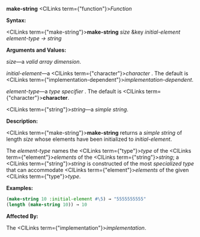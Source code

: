 **make-string** <ClLinks  term={"function"}><i>Function</i></ClLinks> 



**Syntax:** 



<ClLinks  term={"make-string"}><b>make-string</b></ClLinks> *size* &amp;key *initial-element element-type → string* 



**Arguments and Values:** 



*size*—a *valid array dimension*. 



*initial-element*—a <ClLinks  term={"character"}><i>character</i></ClLinks> . The default is <ClLinks  term={"implementation-dependent"}><i>implementation-dependent</i></ClLinks>. 



*element-type*—a *type specifier* . The default is <ClLinks  term={"character"}><b>character</b></ClLinks>. 



<ClLinks  term={"string"}><i>string</i></ClLinks>—a *simple string*. 



**Description:** 



<ClLinks  term={"make-string"}><b>make-string</b></ClLinks> returns a *simple string* of length *size* whose elements have been initialized to *initial-element*. 



The *element-type* names the <ClLinks  term={"type"}><i>type</i></ClLinks> of the <ClLinks  term={"element"}><i>elements</i></ClLinks> of the <ClLinks  term={"string"}><i>string</i></ClLinks>; a <ClLinks  term={"string"}><i>string</i></ClLinks> is constructed of the most *specialized type* that can accommodate <ClLinks  term={"element"}><i>elements</i></ClLinks> of the given <ClLinks  term={"type"}><i>type</i></ClLinks>. 



**Examples:**
```lisp
(make-string 10 :initial-element #\5) → "5555555555" 
(length (make-string 10)) → 10 
```
**Affected By:** 



The <ClLinks  term={"implementation"}><i>implementation</i></ClLinks>. 







 



 





